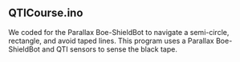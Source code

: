 ## QTICourse.ino
We coded for the Parallax Boe-ShieldBot to navigate a semi-circle, rectangle, and avoid taped lines. This program uses a Parallax Boe-ShieldBot and QTI sensors to sense the black tape.
